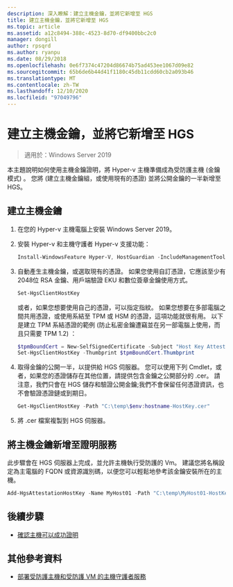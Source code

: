 ```yaml
---
description: 深入瞭解：建立主機金鑰，並將它新增至 HGS
title: 建立主機金鑰，並將它新增至 HGS
ms.topic: article
ms.assetid: a12c8494-388c-4523-8d70-df9400bbc2c0
manager: dongill
author: rpsqrd
ms.author: ryanpu
ms.date: 08/29/2018
ms.openlocfilehash: 0e6f7374c47204d86674b75ad453ee1067d09e82
ms.sourcegitcommit: 65b6de6b44d41f1180c45db11cdd60cb2a093b46
ms.translationtype: MT
ms.contentlocale: zh-TW
ms.lasthandoff: 12/10/2020
ms.locfileid: "97049796"
---
```

# <a name="create-a-host-key-and-add-it-to-hgs"></a>建立主機金鑰，並將它新增至 HGS

>適用於：Windows Server 2019

本主題說明如何使用主機金鑰證明，將 Hyper-v 主機準備成為受防護主機 (金鑰模式) 。 您將 (建立主機金鑰組，或使用現有的憑證) 並將公開金鑰的一半新增至 HGS。

## <a name="create-a-host-key"></a>建立主機金鑰

1. 在您的 Hyper-v 主機電腦上安裝 Windows Server 2019。
2. 安裝 Hyper-v 和主機守護者 Hyper-v 支援功能：

    ```powershell
    Install-WindowsFeature Hyper-V, HostGuardian -IncludeManagementTools -Restart
    ```

3. 自動產生主機金鑰，或選取現有的憑證。 如果您使用自訂憑證，它應該至少有2048位 RSA 金鑰、用戶端驗證 EKU 和數位簽章金鑰使用方式。

    ```powershell
    Set-HgsClientHostKey
    ```

    或者，如果您想要使用自己的憑證，可以指定指紋。
    如果您想要在多部電腦之間共用憑證，或使用系結至 TPM 或 HSM 的憑證，這項功能就很有用。 以下是建立 TPM 系結憑證的範例 (防止私密金鑰遭竊並在另一部電腦上使用，而且只需要 TPM 1.2) ：

    ```powershell
    $tpmBoundCert = New-SelfSignedCertificate -Subject "Host Key Attestation ($env:computername)" -Provider "Microsoft Platform Crypto Provider"
    Set-HgsClientHostKey -Thumbprint $tpmBoundCert.Thumbprint
    ```

4. 取得金鑰的公開一半，以提供給 HGS 伺服器。 您可以使用下列 Cmdlet，或者，如果您的憑證儲存在其他位置，請提供包含金鑰之公開部分的 .cer。 請注意，我們只會在 HGS 儲存和驗證公開金鑰;我們不會保留任何憑證資訊，也不會驗證憑證鏈或到期日。

    ```powershell
    Get-HgsClientHostKey -Path "C:\temp\$env:hostname-HostKey.cer"
    ```

5. 將 .cer 檔案複製到 HGS 伺服器。

## <a name="add-the-host-key-to-the-attestation-service"></a>將主機金鑰新增至證明服務

此步驟會在 HGS 伺服器上完成，並允許主機執行受防護的 Vm。 建議您將名稱設定為主電腦的 FQDN 或資源識別碼，以便您可以輕鬆地參考該金鑰安裝所在的主機。

```powershell
Add-HgsAttestationHostKey -Name MyHost01 -Path "C:\temp\MyHost01-HostKey.cer"
```

## <a name="next-step"></a>後續步驟

- [確認主機可以成功證明](guarded-fabric-confirm-hosts-can-attest-successfully.md)

## <a name="additional-references"></a>其他參考資料

- [部署受防護主機和受防護 VM 的主機守護者服務](guarded-fabric-deploying-hgs-overview.md)
